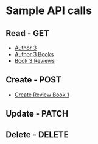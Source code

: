 ﻿# Sample API calls 

## Read - GET
* [Author 3](ReadAuthor.md)
* [Author 3 Books](ReadAuthor3Books.md)
* [Book 3 Reviews](ReadBook3Reviews.md)


## Create - POST
* [Create Review Book 1](CreateBook1Review.md)

## Update - PATCH

## Delete - DELETE